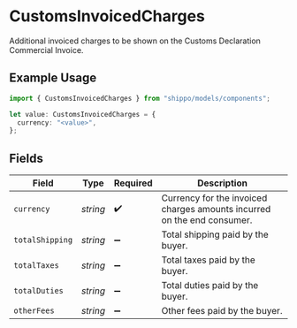 # CustomsInvoicedCharges

Additional invoiced charges to be shown on the Customs Declaration Commercial Invoice.

## Example Usage

```typescript
import { CustomsInvoicedCharges } from "shippo/models/components";

let value: CustomsInvoicedCharges = {
  currency: "<value>",
};
```

## Fields

| Field                                                                   | Type                                                                    | Required                                                                | Description                                                             |
| ----------------------------------------------------------------------- | ----------------------------------------------------------------------- | ----------------------------------------------------------------------- | ----------------------------------------------------------------------- |
| `currency`                                                              | *string*                                                                | :heavy_check_mark:                                                      | Currency for the invoiced charges amounts incurred on the end consumer. |
| `totalShipping`                                                         | *string*                                                                | :heavy_minus_sign:                                                      | Total shipping paid by the buyer.                                       |
| `totalTaxes`                                                            | *string*                                                                | :heavy_minus_sign:                                                      | Total taxes paid by the buyer.                                          |
| `totalDuties`                                                           | *string*                                                                | :heavy_minus_sign:                                                      | Total duties paid by the buyer.                                         |
| `otherFees`                                                             | *string*                                                                | :heavy_minus_sign:                                                      | Other fees paid by the buyer.                                           |